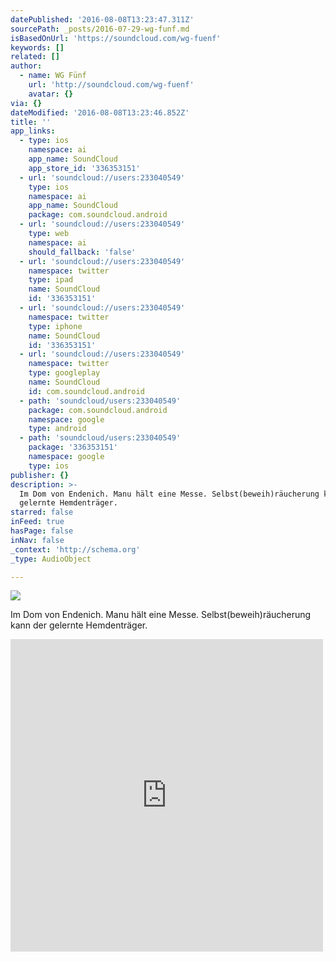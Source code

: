 ```yaml
---
datePublished: '2016-08-08T13:23:47.311Z'
sourcePath: _posts/2016-07-29-wg-funf.md
isBasedOnUrl: 'https://soundcloud.com/wg-fuenf'
keywords: []
related: []
author:
  - name: WG Fünf
    url: 'http://soundcloud.com/wg-fuenf'
    avatar: {}
via: {}
dateModified: '2016-08-08T13:23:46.852Z'
title: ''
app_links:
  - type: ios
    namespace: ai
    app_name: SoundCloud
    app_store_id: '336353151'
  - url: 'soundcloud://users:233040549'
    type: ios
    namespace: ai
    app_name: SoundCloud
    package: com.soundcloud.android
  - url: 'soundcloud://users:233040549'
    type: web
    namespace: ai
    should_fallback: 'false'
  - url: 'soundcloud://users:233040549'
    namespace: twitter
    type: ipad
    name: SoundCloud
    id: '336353151'
  - url: 'soundcloud://users:233040549'
    namespace: twitter
    type: iphone
    name: SoundCloud
    id: '336353151'
  - url: 'soundcloud://users:233040549'
    namespace: twitter
    type: googleplay
    name: SoundCloud
    id: com.soundcloud.android
  - path: 'soundcloud/users:233040549'
    package: com.soundcloud.android
    namespace: google
    type: android
  - path: 'soundcloud/users:233040549'
    package: '336353151'
    namespace: google
    type: ios
publisher: {}
description: >-
  Im Dom von Endenich. Manu hält eine Messe. Selbst(beweih)räucherung kann der
  gelernte Hemdenträger.
starred: false
inFeed: true
hasPage: false
inNav: false
_context: 'http://schema.org'
_type: AudioObject

---
```

![](https://the-grid-user-content.s3-us-west-2.amazonaws.com/c2bdcc2d-8f6a-407f-9c71-bb9d604f25ba.jpg)

Im Dom von Endenich. Manu hält eine Messe. Selbst(beweih)räucherung kann der gelernte Hemdenträger.

<iframe src="https://cdn.embedly.com/widgets/media.html?src=https%3A%2F%2Fw.soundcloud.com%2Fplayer%2F%3Fvisual%3Dtrue%26url%3Dhttp%253A%252F%252Fapi.soundcloud.com%252Fusers%252F233040549%26show_artwork%3Dtrue&amp;url=https%3A%2F%2Fsoundcloud.com%2Fwg-fuenf&amp;image=http%3A%2F%2Fi1.sndcdn.com%2Favatars-000240936089-fnpavd-t500x500.jpg&amp;key=b7d04c9b404c499eba89ee7072e1c4f7&amp;type=text%2Fhtml&amp;schema=soundcloud" width="500" height="500" scrolling="no" frameborder="0" allowfullscreen="" style=""></iframe>